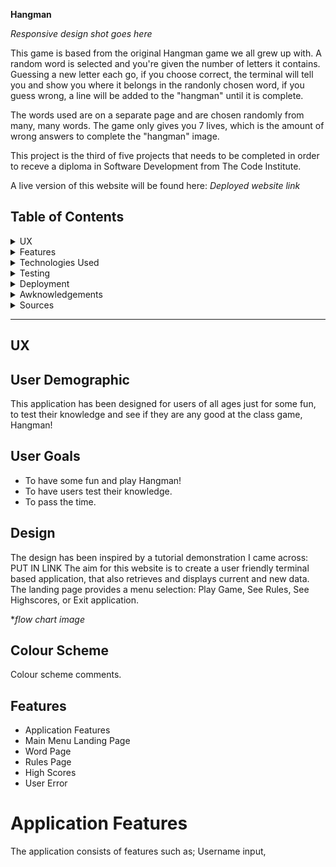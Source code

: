 **Hangman**

*Responsive design shot goes here*

This game is based from the original Hangman game we all grew up with. A random word is selected and you're given the number of letters it contains. Guessing a new letter each go, if you choose correct, the terminal will tell you and show you where it belongs in the randonly chosen word, if you guess wrong, a line will be added to the "hangman" until it is complete.

The words used are on a separate page and are chosen randomly from many, many words. The game only gives you 7 lives, which is the amount of wrong answers to complete the "hangman" image. 

This project is the third of five projects that needs to be completed in order to receve a diploma in Software Development from The Code Institute.

A live version of this website will be found here: *Deployed website link*


## Table of Contents ##
<details><summary>UX</summary>

- [User Demographic](#user-demographic "User Demographic")
- [User Goals](#user-goals "User Goals")
- [Design](#design "Design")
- [Colour Scheme](#colour-scheme "Colour Scheme")

</details>

<details><summary>Features</summary>

- [Application Features](#application_features "Application Features")
- [Main Menu Landing Page](#main_menu_landing_page "Main Menu Landing Page")
- [Word Page](#word_page "Word Page")
- [Rules Page](#rules_page "Rules Page")
- [High Scores](#high_scores "High Scores")
- [User Error](#user_error "User Error")

</details>

<details><summary>Technologies Used</summary>

- [Languages Used](#languages_used "Languages Used")
- [Python Libraries and API](#python_libraries_and_api "Python Libraries and API")
- [Storing Data](#storing_data "Storing Data")

</details>

<details><summary>Testing</summary>

  - [Validator testing](#validator-testing "Validator Testing")
  - [Testing and bugs](#testing-and-bugs "Testing and bugs")


</details>

<details><summary>Deployment</summary>

  - [Deployment](#deployment "Deployment")

</details>

<details><summary>Awknowledgements</summary>

- [Acknowledgements](#acknowledgements "Acknowledgements")

</details>

<details><summary>Sources</summary>

- [Sources](#sources "Sources")

</details>

------------------------------------------------------------------------------------------------------------

## UX 

## User Demographic
 This application has been designed for users of all ages just for some fun, to test their knowledge and see if they are any good at the class game, Hangman!
 
 ## User Goals
 * To have some fun and play Hangman!
 * To have users test their knowledge.
 * To pass the time.

 ## Design 
The design has been inspired by a tutorial demonstration I came across: PUT IN LINK
The aim for this website is to create a user friendly terminal based application, that also retrieves and displays current and new data. The landing page provides a menu selection: Play Game, See Rules, See Highscores, or Exit application.

**flow chart image*

## Colour Scheme
  Colour scheme comments.

## Features

- Application Features
- Main Menu Landing Page
- Word Page
- Rules Page
- High Scores
- User Error

# Application Features

The application consists of features such as; Username input, 



